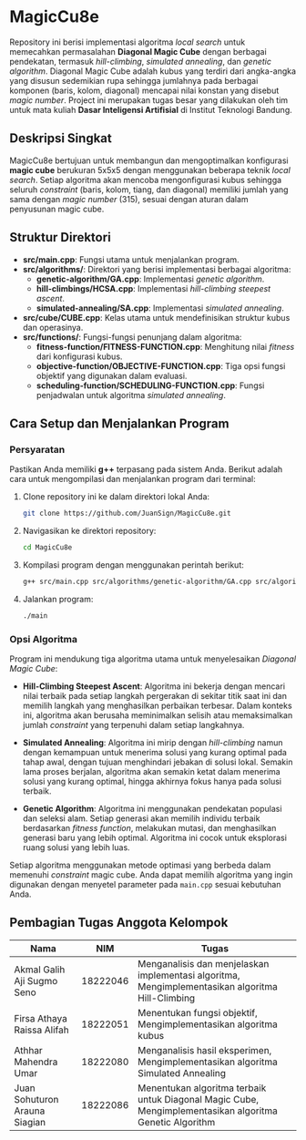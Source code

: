 # MagicCu8e

Repository ini berisi implementasi algoritma *local search* untuk memecahkan permasalahan **Diagonal Magic Cube** dengan berbagai pendekatan, termasuk *hill-climbing*, *simulated annealing*, dan *genetic algorithm*. Diagonal Magic Cube adalah kubus yang terdiri dari angka-angka yang disusun sedemikian rupa sehingga jumlahnya pada berbagai komponen (baris, kolom, diagonal) mencapai nilai konstan yang disebut *magic number*. Project ini merupakan tugas besar yang dilakukan oleh tim untuk mata kuliah **Dasar Inteligensi Artifisial** di Institut Teknologi Bandung.

## Deskripsi Singkat

MagicCu8e bertujuan untuk membangun dan mengoptimalkan konfigurasi **magic cube** berukuran 5x5x5 dengan menggunakan beberapa teknik *local search*. Setiap algoritma akan mencoba mengonfigurasi kubus sehingga seluruh *constraint* (baris, kolom, tiang, dan diagonal) memiliki jumlah yang sama dengan *magic number* (315), sesuai dengan aturan dalam penyusunan magic cube.

## Struktur Direktori

- **src/main.cpp**: Fungsi utama untuk menjalankan program.
- **src/algorithms/**: Direktori yang berisi implementasi berbagai algoritma:
  - **genetic-algorithm/GA.cpp**: Implementasi *genetic algorithm*.
  - **hill-climbings/HCSA.cpp**: Implementasi *hill-climbing steepest ascent*.
  - **simulated-annealing/SA.cpp**: Implementasi *simulated annealing*.
- **src/cube/CUBE.cpp**: Kelas utama untuk mendefinisikan struktur kubus dan operasinya.
- **src/functions/**: Fungsi-fungsi penunjang dalam algoritma:
  - **fitness-function/FITNESS-FUNCTION.cpp**: Menghitung nilai *fitness* dari konfigurasi kubus.
  - **objective-function/OBJECTIVE-FUNCTION.cpp**: Tiga opsi fungsi objektif yang digunakan dalam evaluasi.
  - **scheduling-function/SCHEDULING-FUNCTION.cpp**: Fungsi penjadwalan untuk algoritma *simulated annealing*.

## Cara Setup dan Menjalankan Program

### Persyaratan
Pastikan Anda memiliki **g++** terpasang pada sistem Anda. Berikut adalah cara untuk mengompilasi dan menjalankan program dari terminal:

1. Clone repository ini ke dalam direktori lokal Anda:
   ```bash
   git clone https://github.com/JuanSign/MagicCu8e.git

2. Navigasikan ke direktori repository:
   ```bash
   cd MagicCu8e

3. Kompilasi program dengan menggunakan perintah berikut:
   ```bash
   g++ src/main.cpp src/algorithms/genetic-algorithm/GA.cpp src/algorithms/hill-climbings/HCSA.cpp src/algorithms/simulated-annealing/SA.cpp src/cube/CUBE.cpp src/functions/fitness-function/FITNESS-FUNCTION.cpp src/functions/objective-function/OBJECTIVE-FUNCTION.cpp src/functions/scheduling-function/SCHEDULING-FUNCTION.cpp -o main

4. Jalankan program:
   ```bash
   ./main


### Opsi Algoritma
Program ini mendukung tiga algoritma utama untuk menyelesaikan *Diagonal Magic Cube*:
- **Hill-Climbing Steepest Ascent**: Algoritma ini bekerja dengan mencari nilai terbaik pada setiap langkah pergerakan di sekitar titik saat ini dan memilih langkah yang menghasilkan perbaikan terbesar. Dalam konteks ini, algoritma akan berusaha meminimalkan selisih atau memaksimalkan jumlah *constraint* yang terpenuhi dalam setiap langkahnya.
  
- **Simulated Annealing**: Algoritma ini mirip dengan *hill-climbing* namun dengan kemampuan untuk menerima solusi yang kurang optimal pada tahap awal, dengan tujuan menghindari jebakan di solusi lokal. Semakin lama proses berjalan, algoritma akan semakin ketat dalam menerima solusi yang kurang optimal, hingga akhirnya fokus hanya pada solusi terbaik.

- **Genetic Algorithm**: Algoritma ini menggunakan pendekatan populasi dan seleksi alam. Setiap generasi akan memilih individu terbaik berdasarkan *fitness function*, melakukan mutasi, dan menghasilkan generasi baru yang lebih optimal. Algoritma ini cocok untuk eksplorasi ruang solusi yang lebih luas.

Setiap algoritma menggunakan metode optimasi yang berbeda dalam memenuhi *constraint* magic cube. Anda dapat memilih algoritma yang ingin digunakan dengan menyetel parameter pada `main.cpp` sesuai kebutuhan Anda.

## Pembagian Tugas Anggota Kelompok

| Nama                          | NIM       | Tugas                                                                                   |
|-------------------------------|-----------|-----------------------------------------------------------------------------------------|
| Akmal Galih Aji Sugmo Seno    | 18222046  | Menganalisis dan menjelaskan implementasi algoritma, Mengimplementasikan algoritma Hill-Climbing |
| Firsa Athaya Raissa Alifah    | 18222051  | Menentukan fungsi objektif, Mengimplementasikan algoritma kubus                         |
| Athhar Mahendra Umar          | 18222080  | Menganalisis hasil eksperimen, Mengimplementasikan algoritma Simulated Annealing        |
| Juan Sohuturon Arauna Siagian | 18222086  | Menentukan algoritma terbaik untuk Diagonal Magic Cube, Mengimplementasikan algoritma Genetic Algorithm |


